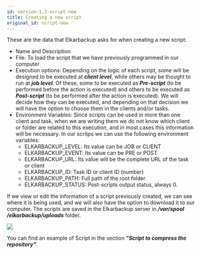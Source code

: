 ```yaml
---
id: version-1.3-script-new
title: Creating a new script
original_id: script-new
---
```


These are the data that Elkarbackup asks for when creating a new script:

* Name and Description
* File: To load the script that we have previously programmed in our computer
* Execution options: Depending on the logic of each script, some will be designed to be executed at _**client level**_, while others may be thought to run at _**job level**_. Of these, some to be executed as _**Pre-script**_ \(to be performed before the action is executed\) and others to be executed as _**Post-script**_ \(to be performed after the action is executed\). We will decide how they can be executed, and depending on that decision we will have the option to choose them in the clients and/or tasks.
* Environment Variables: Since scripts can be used in more than one client and task, when we are writing them we do not know which client or folder are related to this execution, and in most cases this information will be necessary. In our scritps we can use the following environment variables:
  * ELKARBACKUP\_LEVEL: Its value can be JOB or CLIENT  
  * ELKARBACKUP\_EVENT: Its value can be PRE or POST
  * ELKARBACKUP\_URL: Its value will be the complete URL of the task or client
  * ELKARBACKUP\_ID: Task ID or client ID \(number\)
  * ELKARBACKUP\_PATH: Full path of the root folder
  * ELKARBACKUP\_STATUS: Post-scripts output status, always 0.

If we view or edit the information of a script previously created, we can see where it is being used, and we will also have the option to download it to our computer. The scripts are saved in the Elkarbackup server in _**/var/spool /elkarbackup/uploads**_ folder.

![](assets/screenshots/scripts1.png)

You can find an example of Script in the section _**"Script to compress the repository"**_.

